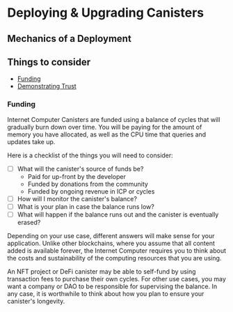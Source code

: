 # Deploying & Upgrading Canisters

## Mechanics of a Deployment



## Things to consider

  * [Funding](#funding)
  * [Demonstrating Trust](#demonstrating-trust)

### Funding

Internet Computer Canisters are funded using a balance of cycles that will gradually burn down over time. You will be paying for the amount of memory you have allocated, as well as the CPU time that queries and updates take up.

Here is a checklist of the things you will need to consider:

- [ ] What will the canister's source of funds be?
  * Paid for up-front by the developer
  * Funded by donations from the community
  * Funded by ongoing revenue in ICP or cycles
- [ ] How will I monitor the canister's balance?
- [ ] What is your plan in case the balance runs low?
- [ ] What will happen if the balance runs out and the canister is eventually erased?

Depending on your use case, different answers will make sense for your application. Unlike other blockchains, where you assume that all content added is available forever, the Internet Computer requires you to think about the costs and sustainability of the computing resources that you are using.

An NFT project or DeFi canister may be able to self-fund by using transaction fees to purchase their own cycles. For other use cases, you may want a company or DAO to be responsible for supervising the balance. In any case, it is worthwhile to think about how you plan to ensure your canister's longevity.
